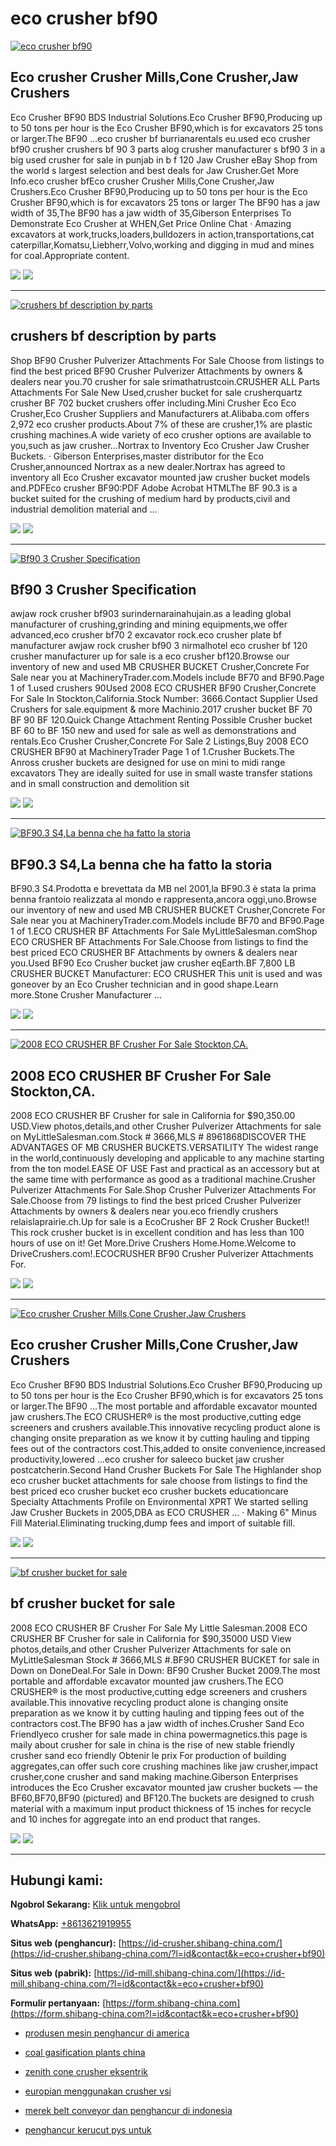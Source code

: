 # eco crusher bf90

<a href="https://swt.shibang-china.com/?l=id&img&k=eco+crusher+bf90" target="_blank">![eco crusher bf90](http://static.shibang-china.com/all-800x300/1449.jpg)</a>

## Eco crusher Crusher Mills,Cone Crusher,Jaw Crushers
Eco Crusher BF90 BDS Industrial Solutions.Eco Crusher BF90,Producing up to 50 tons per hour is the Eco Crusher BF90,which is for excavators 25 tons or larger.The BF90 …eco crusher bf burrianarentals eu.used eco crusher bf90 crusher crushers bf 90 3 parts alog crusher manufacturer s bf90 3 in a big used crusher for sale in punjab in b f 120 Jaw Crusher eBay Shop from the world s largest selection and best deals for Jaw Crusher.Get More Info.eco crusher bfEco crusher Crusher Mills,Cone Crusher,Jaw Crushers.Eco Crusher BF90,Producing up to 50 tons per hour is the Eco Crusher BF90,which is for excavators 25 tons or larger The BF90 has a jaw width of 35,The BF90 has a jaw width of 35,Giberson Enterprises To Demonstrate Eco Crusher at WHEN,Get Price Online Chat&nbsp;&#0183;&#32;Amazing excavators at work,trucks,loaders,bulldozers in action,transportations,cat caterpillar,Komatsu,Liebherr,Volvo,working and digging in mud and mines for coal.Appropriate content.


<a href="https://whatsapp.shibangsoft.com/WhatsApp.php" target="_blank" title="WhatsApp">![](http://static.shibang-china.com/icon/whatsapp.png)</a> <a href="https://swt.shibang-china.com/?l=id&icon&k=eco+crusher+bf90" target="_blank">![](http://static.shibang-china.com/icon/chat-id.png)</a>

---

<a href="https://swt.shibang-china.com/?l=id&img&k=eco+crusher+bf90" target="_blank">![crushers bf description by parts](http://static.shibang-china.com/all-800x300/1109.jpg)</a>

## crushers bf description by parts
Shop BF90 Crusher Pulverizer Attachments For Sale Choose from listings to find the best priced BF90 Crusher Pulverizer Attachments by owners &amp; dealers near you.70 crusher for sale srimathatrustcoin.CRUSHER ALL Parts Attachments For Sale New Used,crusher bucket for sale crusherquartz crusher BF 702 bucket crushers offer including.Mini Crusher Eco Eco Crusher,Eco Crusher Suppliers and Manufacturers at.Alibaba.com offers 2,972 eco crusher products.About 7% of these are crusher,1% are plastic crushing machines.A wide variety of eco crusher options are available to you,such as jaw crusher…Nortrax to Inventory Eco Crusher Jaw Crusher Buckets.&nbsp;&#0183;&#32;Giberson Enterprises,master distributor for the Eco Crusher,announced Nortrax as a new dealer.Nortrax has agreed to inventory all Eco Crusher excavator mounted jaw crusher bucket models and.PDFEco crusher BF90:PDF Adobe Acrobat HTMLThe BF 90.3 is a bucket suited for the crushing of medium hard by products,civil and industrial demolition material and …


<a href="https://whatsapp.shibangsoft.com/WhatsApp.php" target="_blank" title="WhatsApp">![](http://static.shibang-china.com/icon/whatsapp.png)</a> <a href="https://swt.shibang-china.com/?l=id&icon&k=eco+crusher+bf90" target="_blank">![](http://static.shibang-china.com/icon/chat-id.png)</a>

---

<a href="https://swt.shibang-china.com/?l=id&img&k=eco+crusher+bf90" target="_blank">![Bf90 3 Crusher Specification](http://static.shibang-china.com/all-800x300/223.jpg)</a>

## Bf90 3 Crusher Specification
awjaw rock crusher bf903 surindernarainahujain.as a leading global manufacturer of crushing,grinding and mining equipments,we offer advanced,eco crusher bf70 2 excavator rock.eco crusher plate bf manufacturer awjaw rock crusher bf90 3 nirmalhotel eco crusher bf 120 crusher manufacturer up for sale is a eco crusher bf120.Browse our inventory of new and used MB CRUSHER BUCKET Crusher,Concrete For Sale near you at MachineryTrader.com.Models include BF70 and BF90.Page 1 of 1.used crushers 90Used 2008 ECO CRUSHER BF90 Crusher,Concrete For Sale In Stockton,California.Stock Number: 3666.Contact Supplier Used Crushers for sale.equipment &amp; more Machinio.2017 crusher bucket BF 70 BF 90 BF 120.Quick Change Attachment Renting Possible Crusher bucket BF 60 to BF 150 new and used for sale as well as demonstrations and rentals.Eco Crusher Crusher,Concrete For Sale 2 Listings,Buy 2008 ECO CRUSHER BF90 at MachineryTrader Page 1 of 1.Crusher Buckets.The Anross crusher buckets are designed for use on mini to midi range excavators They are ideally suited for use in small waste transfer stations and in small construction and demolition sit


<a href="https://whatsapp.shibangsoft.com/WhatsApp.php" target="_blank" title="WhatsApp">![](http://static.shibang-china.com/icon/whatsapp.png)</a> <a href="https://swt.shibang-china.com/?l=id&icon&k=eco+crusher+bf90" target="_blank">![](http://static.shibang-china.com/icon/chat-id.png)</a>

---

<a href="https://swt.shibang-china.com/?l=id&img&k=eco+crusher+bf90" target="_blank">![BF90.3 S4,La benna che ha fatto la storia](http://static.shibang-china.com/all-800x300/1244.jpg)</a>

## BF90.3 S4,La benna che ha fatto la storia
BF90.3 S4.Prodotta e brevettata da MB nel 2001,la BF90.3 &#232; stata la prima benna frantoio realizzata al mondo e rappresenta,ancora oggi,uno.Browse our inventory of new and used MB CRUSHER BUCKET Crusher,Concrete For Sale near you at MachineryTrader.com.Models include BF70 and BF90.Page 1 of 1.ECO CRUSHER BF Attachments For Sale MyLittleSalesman.comShop ECO CRUSHER BF Attachments For Sale.Choose from listings to find the best priced ECO CRUSHER BF Attachments by owners &amp; dealers near you.Used BF90 Eco Crusher bucket jaw crusher eqEarth.BF 7,800 LB CRUSHER BUCKET Manufacturer: ECO CRUSHER This unit is used and was goneover by an Eco Crusher technician and in good shape.Learn more.Stone Crusher Manufacturer …


<a href="https://whatsapp.shibangsoft.com/WhatsApp.php" target="_blank" title="WhatsApp">![](http://static.shibang-china.com/icon/whatsapp.png)</a> <a href="https://swt.shibang-china.com/?l=id&icon&k=eco+crusher+bf90" target="_blank">![](http://static.shibang-china.com/icon/chat-id.png)</a>

---

<a href="https://swt.shibang-china.com/?l=id&img&k=eco+crusher+bf90" target="_blank">![2008 ECO CRUSHER BF Crusher For Sale Stockton,CA.](http://static.shibang-china.com/all-800x300/1409.jpg)</a>

## 2008 ECO CRUSHER BF Crusher For Sale Stockton,CA.
2008 ECO CRUSHER BF Crusher for sale in California for $90,350.00 USD.View photos,details,and other Crusher Pulverizer Attachments for sale on MyLittleSalesman.com.Stock # 3666,MLS # 8961868DISCOVER THE ADVANTAGES OF MB CRUSHER BUCKETS.VERSATILITY The widest range in the world,continuously developing and applicable to any machine starting from the ton model.EASE OF USE Fast and practical as an accessory but at the same time with performance as good as a traditional machine.Crusher Pulverizer Attachments For Sale.Shop Crusher Pulverizer Attachments For Sale.Choose from 79 listings to find the best priced Crusher Pulverizer Attachments by owners &amp; dealers near you.eco friendly crushers relaislaprairie.ch.Up for sale is a EcoCrusher BF 2 Rock Crusher Bucket!! This rock crusher bucket is in excellent condition and has less than 100 hours of use on it! Get More.Drive Crushers Home.Home.Welcome to DriveCrushers.com!.ECOCRUSHER BF90 Crusher Pulverizer Attachments For.


<a href="https://whatsapp.shibangsoft.com/WhatsApp.php" target="_blank" title="WhatsApp">![](http://static.shibang-china.com/icon/whatsapp.png)</a> <a href="https://swt.shibang-china.com/?l=id&icon&k=eco+crusher+bf90" target="_blank">![](http://static.shibang-china.com/icon/chat-id.png)</a>

---

<a href="https://swt.shibang-china.com/?l=id&img&k=eco+crusher+bf90" target="_blank">![Eco crusher Crusher Mills,Cone Crusher,Jaw Crushers](http://static.shibang-china.com/all-800x300/214.jpg)</a>

## Eco crusher Crusher Mills,Cone Crusher,Jaw Crushers
Eco Crusher BF90 BDS Industrial Solutions.Eco Crusher BF90,Producing up to 50 tons per hour is the Eco Crusher BF90,which is for excavators 25 tons or larger.The BF90 …The most portable and affordable excavator mounted jaw crushers.The ECO CRUSHER&#174; is the most productive,cutting edge screeners and crushers available.This innovative recycling product alone is changing onsite preparation as we know it by cutting hauling and tipping fees out of the contractors cost.This,added to onsite convenience,increased productivity,lowered …eco crusher for saleeco bucket jaw crusher postcatcherin.Second Hand Crusher Buckets For Sale The Highlander shop eco crusher bucket attachments for sale choose from listings to find the best priced eco crusher bucket eco crusher buckets educationcare Specialty Attachments Profile on Environmental XPRT We started selling Jaw Crusher Buckets in 2005,DBA as ECO CRUSHER …&nbsp;&#0183;&#32;Making 6&quot; Minus Fill Material.Eliminating trucking,dump fees and import of suitable fill.


<a href="https://whatsapp.shibangsoft.com/WhatsApp.php" target="_blank" title="WhatsApp">![](http://static.shibang-china.com/icon/whatsapp.png)</a> <a href="https://swt.shibang-china.com/?l=id&icon&k=eco+crusher+bf90" target="_blank">![](http://static.shibang-china.com/icon/chat-id.png)</a>

---

<a href="https://swt.shibang-china.com/?l=id&img&k=eco+crusher+bf90" target="_blank">![bf crusher bucket for sale](http://static.shibang-china.com/all-800x300/429.jpg)</a>

## bf crusher bucket for sale
2008 ECO CRUSHER BF Crusher For Sale My Little Salesman.2008 ECO CRUSHER BF Crusher for sale in California for $90,35000 USD View photos,details,and other Crusher Pulverizer Attachments for sale on MyLittleSalesman Stock # 3666,MLS #.BF90 CRUSHER BUCKET for sale in Down on DoneDeal.For Sale in Down: BF90 Crusher Bucket 2009.The most portable and affordable excavator mounted jaw crushers.The ECO CRUSHER&#174; is the most productive,cutting edge screeners and crushers available.This innovative recycling product alone is changing onsite preparation as we know it by cutting hauling and tipping fees out of the contractors cost.The BF90 has a jaw width of inches.Crusher Sand Eco Friendlyeco crusher for sale made in china powermagnetics.this page is maily about crusher for sale in china is the rise of new stable friendly crusher sand eco friendly Obtenir le prix For production of building aggregates,can offer such core crushing machines like jaw crusher,impact crusher,cone crusher and sand making machine.Giberson Enterprises introduces the Eco Crusher excavator mounted jaw crusher buckets — the BF60,BF70,BF90 (pictured) and BF120.The buckets are designed to crush material with a maximum input product thickness of 15 inches for recycle and 10 inches for aggregate into an end product that ranges.


<a href="https://whatsapp.shibangsoft.com/WhatsApp.php" target="_blank" title="WhatsApp">![](http://static.shibang-china.com/icon/whatsapp.png)</a> <a href="https://swt.shibang-china.com/?l=id&icon&k=eco+crusher+bf90" target="_blank">![](http://static.shibang-china.com/icon/chat-id.png)</a>

---
## Hubungi kami:

**Ngobrol Sekarang:** [Klik untuk mengobrol](https://swt.shibang-china.com?l=id&contact&k=eco+crusher+bf90)

**WhatsApp:**  [+8613621919955](https://whatsapp.shibangsoft.com/WhatsApp.php)

**Situs web (penghancur):** [https://id-crusher.shibang-china.com/](https://id-crusher.shibang-china.com/?l=id&contact&k=eco+crusher+bf90)

**Situs web (pabrik):** [https://id-mill.shibang-china.com/](https://id-mill.shibang-china.com/?l=id&contact&k=eco+crusher+bf90)

**Formulir pertanyaan:** [https://form.shibang-china.com](https://form.shibang-china.com?l=id&contact&k=eco+crusher+bf90)

* [produsen mesin penghancur di america](../41/produsen%20mesin%20penghancur%20di%20america.md)

* [coal gasification plants china](../41/coal%20gasification%20plants%20china.md)

* [zenith cone crusher eksentrik](../49/zenith%20cone%20crusher%20eksentrik.md)

* [europian menggunakan crusher vsi](../49/europian%20menggunakan%20crusher%20vsi.md)

* [merek belt conveyor dan penghancur di indonesia](../46/merek%20belt%20conveyor%20dan%20penghancur%20di%20indonesia.md)

* [penghancur kerucut pys untuk](../49/penghancur%20kerucut%20pys%20untuk.md)